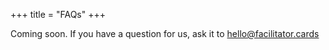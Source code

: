 +++
title = "FAQs"
+++

Coming soon. If you have a question for us, ask it to hello@facilitator.cards